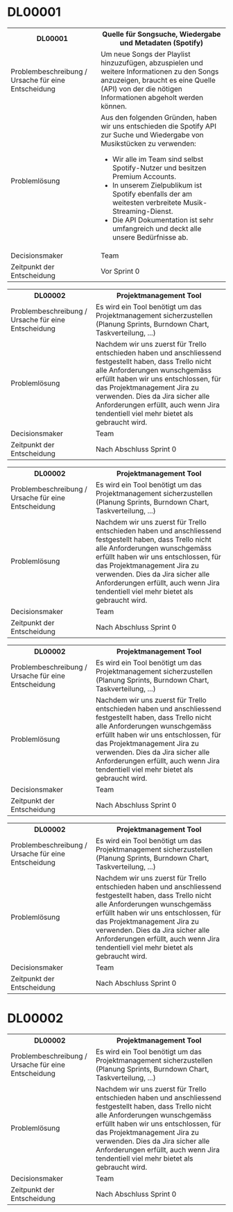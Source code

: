 # DL00001
<table><tr><th>
	DL00001
</th><th>
	Quelle für Songsuche, Wiedergabe und Metadaten	(Spotify)
</th></tr><tr><td>
	Problembeschreibung / Ursache für eine Entscheidung
</td><td>
	Um neue Songs der Playlist hinzuzufügen, abzuspielen und weitere Informationen zu den Songs anzuzeigen, braucht es eine Quelle (API) von der die nötigen Informationen abgeholt werden können.
</td></tr><tr><td>
	Problemlösung
</td><td>
	Aus den folgenden Gründen, haben wir uns entschieden die Spotify API zur Suche und Wiedergabe von Musikstücken zu verwenden:

- Wir alle im Team sind selbst Spotify-Nutzer und besitzen Premium Accounts.
- In unserem Zielpublikum ist Spotify ebenfalls der am weitesten verbreitete Musik-Streaming-Dienst.
- Die API Dokumentation ist sehr umfangreich und deckt alle unsere Bedürfnisse ab.
</td></tr><tr><td>
	Decisionsmaker
</td><td>
	Team
</td></tr><tr><td>
	Zeitpunkt der Entscheidung
</td><td>
	Vor Sprint 0
</td></tr></table>

<table><tr><th>
	DL00002
</th><th>
	Projektmanagement Tool
</th></tr><tr><td>
	Problembeschreibung / Ursache für eine Entscheidung
</td><td>
	Es wird ein Tool benötigt um das Projektmanagement sicherzustellen (Planung Sprints, Burndown Chart, Taskverteilung, ...)
</td></tr><tr><td>
	Problemlösung
</td><td>
	Nachdem wir uns zuerst für Trello entschieden haben und anschliessend festgestellt haben, dass Trello nicht alle Anforderungen wunschgemäss erfüllt haben wir uns entschlossen, für das Projektmanagement Jira zu verwenden. Dies da Jira sicher alle Anforderungen erfüllt, auch wenn Jira tendentiell viel mehr bietet als gebraucht wird. 
</td></tr><tr><td>
	Decisionsmaker
</td><td>
	Team
</td></tr><tr><td>
	Zeitpunkt der Entscheidung
</td><td>
	Nach Abschluss Sprint 0
</td></tr></table>

<table><tr><th>
	DL00002
</th><th>
	Projektmanagement Tool
</th></tr><tr><td>
	Problembeschreibung / Ursache für eine Entscheidung
</td><td>
	Es wird ein Tool benötigt um das Projektmanagement sicherzustellen (Planung Sprints, Burndown Chart, Taskverteilung, ...)
</td></tr><tr><td>
	Problemlösung
</td><td>
	Nachdem wir uns zuerst für Trello entschieden haben und anschliessend festgestellt haben, dass Trello nicht alle Anforderungen wunschgemäss erfüllt haben wir uns entschlossen, für das Projektmanagement Jira zu verwenden. Dies da Jira sicher alle Anforderungen erfüllt, auch wenn Jira tendentiell viel mehr bietet als gebraucht wird. 
</td></tr><tr><td>
	Decisionsmaker
</td><td>
	Team
</td></tr><tr><td>
	Zeitpunkt der Entscheidung
</td><td>
	Nach Abschluss Sprint 0
</td></tr></table>

<table><tr><th>
	DL00002
</th><th>
	Projektmanagement Tool
</th></tr><tr><td>
	Problembeschreibung / Ursache für eine Entscheidung
</td><td>
	Es wird ein Tool benötigt um das Projektmanagement sicherzustellen (Planung Sprints, Burndown Chart, Taskverteilung, ...)
</td></tr><tr><td>
	Problemlösung
</td><td>
	Nachdem wir uns zuerst für Trello entschieden haben und anschliessend festgestellt haben, dass Trello nicht alle Anforderungen wunschgemäss erfüllt haben wir uns entschlossen, für das Projektmanagement Jira zu verwenden. Dies da Jira sicher alle Anforderungen erfüllt, auch wenn Jira tendentiell viel mehr bietet als gebraucht wird. 
</td></tr><tr><td>
	Decisionsmaker
</td><td>
	Team
</td></tr><tr><td>
	Zeitpunkt der Entscheidung
</td><td>
	Nach Abschluss Sprint 0
</td></tr></table>

<table><tr><th>
	DL00002
</th><th>
	Projektmanagement Tool
</th></tr><tr><td>
	Problembeschreibung / Ursache für eine Entscheidung
</td><td>
	Es wird ein Tool benötigt um das Projektmanagement sicherzustellen (Planung Sprints, Burndown Chart, Taskverteilung, ...)
</td></tr><tr><td>
	Problemlösung
</td><td>
	Nachdem wir uns zuerst für Trello entschieden haben und anschliessend festgestellt haben, dass Trello nicht alle Anforderungen wunschgemäss erfüllt haben wir uns entschlossen, für das Projektmanagement Jira zu verwenden. Dies da Jira sicher alle Anforderungen erfüllt, auch wenn Jira tendentiell viel mehr bietet als gebraucht wird. 
</td></tr><tr><td>
	Decisionsmaker
</td><td>
	Team
</td></tr><tr><td>
	Zeitpunkt der Entscheidung
</td><td>
	Nach Abschluss Sprint 0
</td></tr></table>

# DL00002
<table><tr><th>
	DL00002
</th><th>
	Projektmanagement Tool
</th></tr><tr><td>
	Problembeschreibung / Ursache für eine Entscheidung
</td><td>
	Es wird ein Tool benötigt um das Projektmanagement sicherzustellen (Planung Sprints, Burndown Chart, Taskverteilung, ...)
</td></tr><tr><td>
	Problemlösung
</td><td>
	Nachdem wir uns zuerst für Trello entschieden haben und anschliessend festgestellt haben, dass Trello nicht alle Anforderungen wunschgemäss erfüllt haben wir uns entschlossen, für das Projektmanagement Jira zu verwenden. Dies da Jira sicher alle Anforderungen erfüllt, auch wenn Jira tendentiell viel mehr bietet als gebraucht wird. 
</td></tr><tr><td>
	Decisionsmaker
</td><td>
	Team
</td></tr><tr><td>
	Zeitpunkt der Entscheidung
</td><td>
	Nach Abschluss Sprint 0
</td></tr></table>
